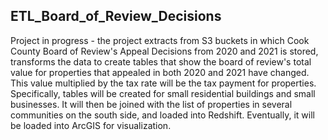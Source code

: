 ## ETL_Board_of_Review_Decisions
Project in progress - the project extracts from S3 buckets in which Cook County Board of Review's Appeal Decisions from 2020 and 2021 is stored,
transforms the data to create tables that show the board of review's total value for properties that appealed in both 2020 and 2021 have changed. 
This value multiplied by the tax rate will be the tax payment for properties. 
Specifically, tables will be created for small residential buildings and small businesses. It will then be joined with the list of properties in several 
communities on the south side, and loaded into Redshift. 
Eventually, it will be loaded into ArcGIS for visualization.
